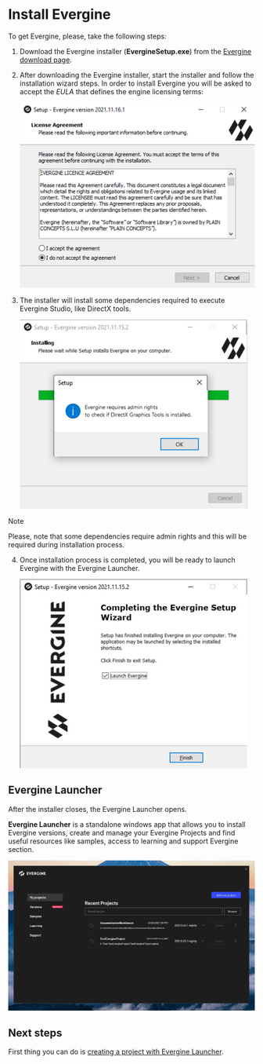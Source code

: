# Install Evergine

To get Evergine, please, take the following steps: 


1. Download the Evergine installer (**EvergineSetup.exe**) from the [Evergine download page](https://evergine.com/download/). 

2. After downloading the Evergine installer, start the installer and follow the installation wizard steps. In order to install Evergine you will be asked to accept the *EULA* that defines the engine licensing terms:

   ![Eula](images/installer_eula.png)

3. The installer will install some dependencies required to execute Evergine Studio, like DirectX tools.

   ![Graphics](images/InstallDependencies.jpg)

> [!NOTE]
> Please, note that some dependencies require admin rights and this will be required during installation process.

4. Once installation process is completed, you will be ready to launch Evergine with the Evergine Launcher. 

   ![Graphics](images/InstallLaunch.jpg)

## Evergine Launcher

After the installer closes, the Evergine Launcher opens. 

**Evergine Launcher** is a standalone windows app that allows you to install Evergine versions, create and manage your Evergine Projects and find useful resources like samples, access to learning and support Evergine section. 

![Evergine Launcher](../evergine_launcher/images/Launcher.jpg)


## Next steps

First thing you can do is [creating a project with Evergine Launcher](../evergine_launcher/create_project.md).
